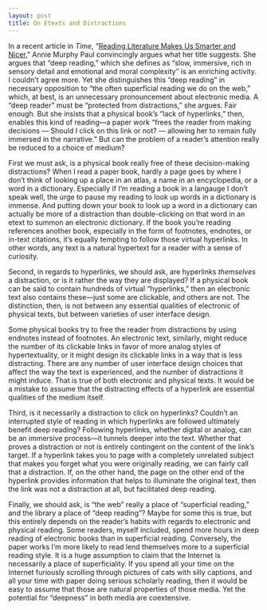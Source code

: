 ```yaml
---
layout: post
title: On Etexts and Distractions
---
```

In a recent article in _Time_, “[Reading Literature Makes Us Smarter and Nicer](http://ideas.time.com/2013/06/03/why-we-should-read-literature/),” Annie Murphy Paul convincingly argues what her title suggests. She argues that “deep reading,” which she defines as “slow, immersive, rich in sensory detail and emotional and moral complexity” is an enriching activity. I couldn’t agree more. Yet she distinguishes this “deep reading” in necessary opposition to “the often superficial reading we do on the web,” which, at best, is an unnecessary pronouncement about electronic media. A “deep reader” must be “protected from distractions,” she argues. Fair enough. But she insists that a physical book’s “lack of hyperlinks,” then, enables this kind of reading—a paper work “frees the reader from making decisions — Should I click on this link or not? — allowing her to remain fully immersed in the narrative.” But can the problem of a reader’s attention really be reduced to a choice of medium? 
<!--more-->
First we must ask, is a physical book really free of these decision-making distractions? When I read a paper book, hardly a page goes by where I don’t think of looking up a place in an atlas, a name in an encyclopedia, or a word in a dictionary. Especially if I’m reading a book in a langauge I don’t speak well, the urge to pause my reading to look up words in a dictionary is immense. And putting down your book to look up a word in a dictionary can actually be more of a distraction than double-clicking on that word in an etext to summon an electronic dictionary. If the book you’re reading references another book, especially in the form of footnotes, endnotes, or in-text citations, it’s equally tempting to follow those virtual hyperlinks. In other words, any text is a natural hypertext for a reader with a sense of curiosity.

Second, in regards to hyperlinks, we should ask, are hyperlinks _themselves_ a distraction, or is it rather the way they are displayed? If a physical book can be said to contain hundreds of virtual “hyperlinks,” then an electronic text also contains these—just some are clickable, and others are not. The distinction, then, is not between any essential qualities of electronic of physical texts, but between varieties of user interface design. 

Some physical books try to free the reader from distractions by using endnotes instead of footnotes. An electronic text, similarly, might reduce the number of its clickable links in favor of more analog styles of hypertextuality, or it might design its clickable links in a way that is less distracting. There are any number of user interface design choices that affect the way the text is experienced, and the number of distractions it might induce. That is true of both electronic and physical texts. It would be a mistake to assume that the distracting effects of a hyperlink are essential qualities of the medium itself. 

Third, is it necessarily a distraction to click on hyperlinks? Couldn’t an interrupted style of reading in which hyperlinks are followed ultimately benefit deep reading? Following hyperlinks, whether digital or analog, can be an immersive process—it tunnels deeper into the text. Whether that proves a distraction or not is entirely contingent on the content of the link’s target. If a hyperlink takes you to page with a completely unrelated subject that makes you forget what you were originally reading, we can fairly call that a distraction. If, on the other hand, the page on the other end of the hyperlink provides information that helps to illuminate the original text, then the link was not a distraction at all, but facilitated deep reading. 

Finally, we should ask, is “the web” really a place of “superficial reading,” and the library a place of “deep reading”? Maybe for some this is true, but this entirely depends on the reader’s habits with regards to electronic and physical reading. Some readers, myself included, spend more hours in deep reading of electronic books than in superficial reading. Conversely, the paper works I’m more likely to read lend themselves more to a superficial reading style. It is a huge assumption to claim that the Internet is necessarily a place of superficiality. If you spend all your time on the Internet furiously scrolling through pictures of cats with silly captions, and all your time with paper doing serious scholarly reading, then it would be easy to assume that those are natural properties of those media. Yet the potential for “deepness” in both media are coextensive. 
